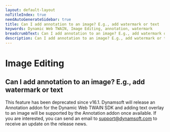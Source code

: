 ```yaml
---
layout: default-layout
noTitleIndex: true
needAutoGenerateSidebar: true
title: Can I add annotation to an image? E.g., add watermark or text
keywords: Dynamic Web TWAIN, Image Editing, annotation, watermark
breadcrumbText: Can I add annotation to an image? E.g., add watermark or text
description: Can I add annotation to an image? E.g., add watermark or text
---
```


# Image Editing

## Can I add annotation to an image? E.g., add watermark or text

This feature has been deprecated since v16.1. Dynamsoft will release an Annotation addon for the Dynamic Web TWAIN SDK and adding text overlay to an image will be supported by the Annotation addon once available. If you are interested, you can send an email to <a href="mailto:support@dynamsoft.com">support@dynamsoft.com</a> to receive an update on the release news.
